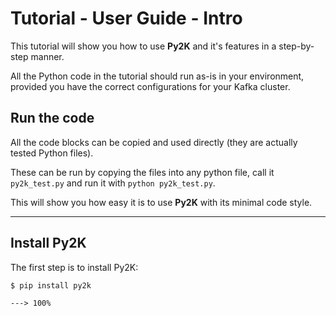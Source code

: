 # Tutorial - User Guide - Intro

This tutorial will show you how to use **Py2K** and it's features in a step-by-step manner.

All the Python code in the tutorial should run as-is in your environment, provided you have the correct configurations for your Kafka cluster.

## Run the code

All the code blocks can be copied and used directly (they are actually tested Python files).

These can be run by copying the files into any python file, call it `py2k_test.py` and run it with `python py2k_test.py`.

This will show you how easy it is to use **Py2K** with its minimal code style.

---

## Install Py2K

The first step is to install Py2K:

<div class="termy">

```console
$ pip install py2k

---> 100%
```

</div>
